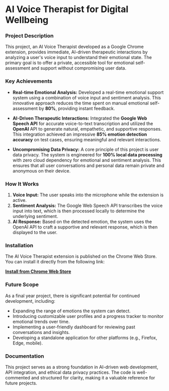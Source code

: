# AI Voice Therapist for Digital Wellbeing

### Project Description

This project, an AI Voice Therapist developed as a Google Chrome extension, provides immediate, AI-driven therapeutic interactions by analyzing a user's voice input to understand their emotional state. The primary goal is to offer a private, accessible tool for emotional self-assessment and support without compromising user data.

### Key Achievements

* **Real-time Emotional Analysis:** Developed a real-time emotional support system using a combination of voice input and sentiment analysis. This innovative approach reduces the time spent on manual emotional self-assessment by **80%**, providing instant feedback.

* **AI-Driven Therapeutic Interactions:** Integrated the **Google Web Speech API** for accurate voice-to-text transcription and utilized the **OpenAI** API to generate natural, empathetic, and supportive responses. This integration achieved an impressive **85% emotion detection accuracy** on test cases, ensuring meaningful and relevant interactions.

* **Uncompromising Data Privacy:** A core principle of this project is user data privacy. The system is engineered for **100% local data processing** with zero cloud dependency for emotional and sentiment analysis. This ensures that all user conversations and personal data remain private and anonymous on their device.

### How It Works

1.  **Voice Input:** The user speaks into the microphone while the extension is active.
2.  **Sentiment Analysis:** The Google Web Speech API transcribes the voice input into text, which is then processed locally to determine the underlying sentiment.
3.  **AI Response:** Based on the detected emotion, the system uses the OpenAI API to craft a supportive and relevant response, which is then displayed to the user.

### Installation

The AI Voice Therapist extension is published on the Chrome Web Store. You can install it directly from the following link:

**[Install from Chrome Web Store](https://chromewebstore.google.com/detail/nbijbpbnaibnkmnefgkimijoaafmijjn)**

### Future Scope

As a final year project, there is significant potential for continued development, including:
* Expanding the range of emotions the system can detect.
* Introducing customizable user profiles and a progress tracker to monitor emotional trends over time.
* Implementing a user-friendly dashboard for reviewing past conversations and insights.
* Developing a standalone application for other platforms (e.g., Firefox, Edge, mobile).

### Documentation

This project serves as a strong foundation in AI-driven web development, API integration, and ethical data privacy practices. The code is well-commented and structured for clarity, making it a valuable reference for future projects.

